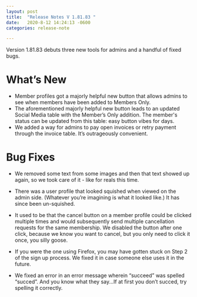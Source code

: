 ```yaml
---
layout: post
title:  "Release Notes V 1.81.83 "
date:   2020-8-12 14:24:13 -0600
categories: release-note

---
```

Version 1.81.83  debuts three new tools for admins and a handful of fixed bugs. 


# What’s New
- Member profiles got a majorly helpful new button that allows admins to see when members have been added to Members Only.
- The aforementioned majorly helpful new button leads to an updated Social Media table with the Member’s Only addition. The member's status can be updated from this table: easy button vibes for days.
- We added a way for admins to pay open invoices or retry payment through the invoice table. It’s outrageously convenient.



# Bug Fixes
- We removed some text from some images and then that text showed up again, so we took care of it - like for reals this time. 

- There was a user profile that looked squished when viewed on the admin side. (Whatever you’re imagining is what it looked like.) It has since been un-squished. 

- It used to be that the cancel button on a member profile could be clicked multiple times and would subsequently send multiple cancellation requests for the same membership. We disabled the button after one click, because we know you want to cancel, but you only need to click it once, you silly goose.

- If you were the one using Firefox, you may have gotten stuck on Step 2 of the sign up process. We fixed it in case someone else uses it in the future. 

- We fixed an error in an error message wherein “succeed” was spelled “succed”. And you know what they say...If at first you don’t succed, try spelling it correctly. 
 